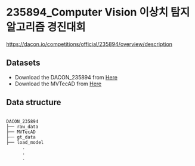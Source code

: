 # 235894_Computer Vision 이상치 탐지 알고리즘 경진대회
https://dacon.io/competitions/official/235894/overview/description


## Datasets
* Download the DACON_235894 from [Here](https://drive.google.com/file/d/1AWOO1awvSGHHKbydWJTmeZ0g5f5rV85I/view)
* Download the MVTecAD from [Here](https://www.mvtec.com/company/research/datasets/mvtec-ad)

## Data structure
<pre><code>
DACON_235894
├── raw_data
├── MVTecAD
├── gt_data
├── load_model
      .
      .
      .
</code></pre>
